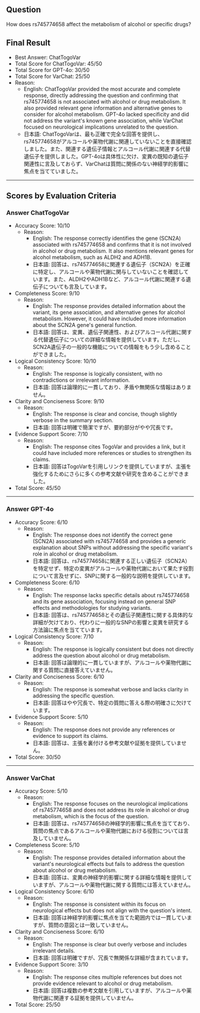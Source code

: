 ## Question

How does rs745774658 affect the metabolism of alcohol or specific drugs?

## Final Result

- Best Answer: ChatTogoVar
- Total Score for ChatTogoVar: 45/50
- Total Score for GPT-4o: 30/50
- Total Score for VarChat: 25/50
- Reason:
  - English: ChatTogoVar provided the most accurate and complete response, directly addressing the question and confirming that rs745774658 is not associated with alcohol or drug metabolism. It also provided relevant gene information and alternative genes to consider for alcohol metabolism. GPT-4o lacked specificity and did not address the variant's known gene association, while VarChat focused on neurological implications unrelated to the question.
  - 日本語: ChatTogoVarは、最も正確で完全な回答を提供し、rs745774658がアルコールや薬物代謝に関連していないことを直接確認しました。また、関連する遺伝子情報とアルコール代謝に関連する代替遺伝子を提供しました。GPT-4oは具体性に欠け、変異の既知の遺伝子関連性に言及しておらず、VarChatは質問に関係のない神経学的影響に焦点を当てていました。

---

## Scores by Evaluation Criteria

### Answer ChatTogoVar
- Accuracy Score: 10/10
  - Reason: 
    - English: The response correctly identifies the gene (SCN2A) associated with rs745774658 and confirms that it is not involved in alcohol or drug metabolism. It also mentions relevant genes for alcohol metabolism, such as ALDH2 and ADH1B.
    - 日本語: 回答は、rs745774658に関連する遺伝子（SCN2A）を正確に特定し、アルコールや薬物代謝に関与していないことを確認しています。また、ALDH2やADH1Bなど、アルコール代謝に関連する遺伝子についても言及しています。
- Completeness Score: 9/10
  - Reason: 
    - English: The response provides detailed information about the variant, its gene association, and alternative genes for alcohol metabolism. However, it could have included more information about the SCN2A gene's general function.
    - 日本語: 回答は、変異、遺伝子関連性、およびアルコール代謝に関する代替遺伝子についての詳細な情報を提供しています。ただし、SCN2A遺伝子の一般的な機能についての情報をもう少し含めることができました。
- Logical Consistency Score: 10/10
  - Reason: 
    - English: The response is logically consistent, with no contradictions or irrelevant information.
    - 日本語: 回答は論理的に一貫しており、矛盾や無関係な情報はありません。
- Clarity and Conciseness Score: 9/10
  - Reason: 
    - English: The response is clear and concise, though slightly verbose in the summary section.
    - 日本語: 回答は明確で簡潔ですが、要約部分がやや冗長です。
- Evidence Support Score: 7/10
  - Reason: 
    - English: The response cites TogoVar and provides a link, but it could have included more references or studies to strengthen its claims.
    - 日本語: 回答はTogoVarを引用しリンクを提供していますが、主張を強化するためにさらに多くの参考文献や研究を含めることができました。
- Total Score: 45/50

---

### Answer GPT-4o
- Accuracy Score: 6/10
  - Reason: 
    - English: The response does not identify the correct gene (SCN2A) associated with rs745774658 and provides a generic explanation about SNPs without addressing the specific variant's role in alcohol or drug metabolism.
    - 日本語: 回答は、rs745774658に関連する正しい遺伝子（SCN2A）を特定せず、特定の変異がアルコールや薬物代謝において果たす役割について言及せずに、SNPに関する一般的な説明を提供しています。
- Completeness Score: 6/10
  - Reason: 
    - English: The response lacks specific details about rs745774658 and its gene association, focusing instead on general SNP effects and methodologies for studying variants.
    - 日本語: 回答は、rs745774658とその遺伝子関連性に関する具体的な詳細が欠けており、代わりに一般的なSNPの影響と変異を研究する方法論に焦点を当てています。
- Logical Consistency Score: 7/10
  - Reason: 
    - English: The response is logically consistent but does not directly address the question about alcohol or drug metabolism.
    - 日本語: 回答は論理的に一貫していますが、アルコールや薬物代謝に関する質問に直接答えていません。
- Clarity and Conciseness Score: 6/10
  - Reason: 
    - English: The response is somewhat verbose and lacks clarity in addressing the specific question.
    - 日本語: 回答はやや冗長で、特定の質問に答える際の明確さに欠けています。
- Evidence Support Score: 5/10
  - Reason: 
    - English: The response does not provide any references or evidence to support its claims.
    - 日本語: 回答は、主張を裏付ける参考文献や証拠を提供していません。
- Total Score: 30/50

---

### Answer VarChat
- Accuracy Score: 5/10
  - Reason: 
    - English: The response focuses on the neurological implications of rs745774658 and does not address its role in alcohol or drug metabolism, which is the focus of the question.
    - 日本語: 回答は、rs745774658の神経学的影響に焦点を当てており、質問の焦点であるアルコールや薬物代謝における役割については言及していません。
- Completeness Score: 5/10
  - Reason: 
    - English: The response provides detailed information about the variant's neurological effects but fails to address the question about alcohol or drug metabolism.
    - 日本語: 回答は、変異の神経学的影響に関する詳細な情報を提供していますが、アルコールや薬物代謝に関する質問には答えていません。
- Logical Consistency Score: 6/10
  - Reason: 
    - English: The response is consistent within its focus on neurological effects but does not align with the question's intent.
    - 日本語: 回答は神経学的影響に焦点を当てた範囲内では一貫していますが、質問の意図とは一致していません。
- Clarity and Conciseness Score: 6/10
  - Reason: 
    - English: The response is clear but overly verbose and includes irrelevant details.
    - 日本語: 回答は明確ですが、冗長で無関係な詳細が含まれています。
- Evidence Support Score: 3/10
  - Reason: 
    - English: The response cites multiple references but does not provide evidence relevant to alcohol or drug metabolism.
    - 日本語: 回答は複数の参考文献を引用していますが、アルコールや薬物代謝に関連する証拠を提供していません。
- Total Score: 25/50